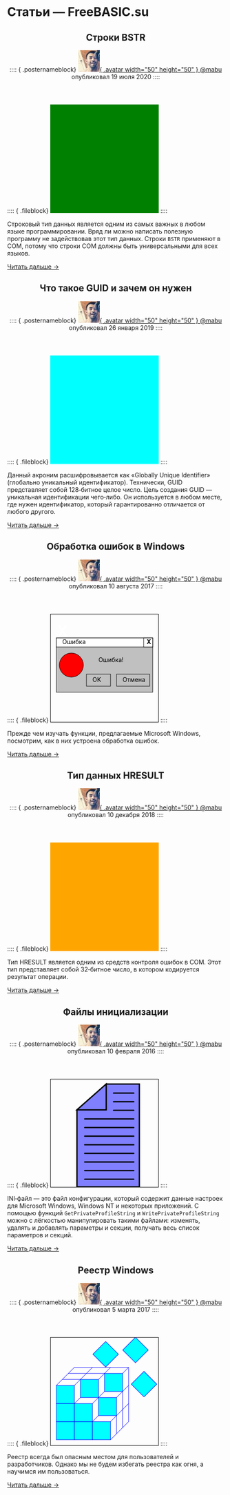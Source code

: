 ﻿# Статьи — FreeBASIC.su

<article>

<header>

## Строки BSTR

:::: { .posternameblock}
[ ![Аватар пользователя](/avatars/mabu.50x50.jpg){ .avatar width="50" height="50" } \@mabu](/users/mabu/) опубликовал <time datetime="2020-07-19T02:37:20+07:00" pubdate="2020-07-19T02:37:20+07:00">19 июля 2020</time>
::::

</header>

:::: { .fileblock}
<svg width="18em" height="18em" xmlns="http://www.w3.org/2000/svg">
<rect x="0" y="0" width="100%" height="100%" fill="green" stroke="green" />
</svg>
::::

Строковый тип данных является одним из самых важных в любом языке программировании. Вряд ли можно написать полезную программу не задействовав этот тип данных. Строки `BSTR` применяют в COM, потому что строки COM должны быть универсальными для всех языков.

[Читать дальше →](/articles/bstr/)

</article>


<article>

<header>

## Что такое GUID и зачем он нужен

:::: { .posternameblock}
[ ![Аватар пользователя](/avatars/mabu.50x50.jpg){ .avatar width="50" height="50" } \@mabu](/users/mabu/) опубликовал <time datetime="2019-01-26T00:45:10+07:00" pubdate="2019-01-26T00:45:10+07:00">26 января 2019</time>
::::

</header>

:::: { .fileblock}
<svg width="18em" height="18em" xmlns="http://www.w3.org/2000/svg">
<rect x="0" y="0" width="100%" height="100%" fill="cyan" stroke="cyan" />
</svg>
::::

Данный акроним расшифровывается как «Globally Unique Identifier» (глобально уникальный идентификатор). Технически, GUID представляет собой 128‐битное целое число. Цель создания GUID — уникальная идентификации чего‐либо. Он используется в любом месте, где нужен идентификатор, который гарантированно отличается от любого другого.

[Читать дальше →](/articles/guid/)

</article>


<article>

<header>

## Обработка ошибок в Windows

:::: { .posternameblock}
[ ![Аватар пользователя](/avatars/mabu.50x50.jpg){ .avatar width="50" height="50" } \@mabu](/users/mabu/) опубликовал <time datetime="2017-08-10T12:49:07+07:00" pubdate="2017-08-10T12:49:07+07:00">10 августа 2017</time>
::::

</header>

:::: { .fileblock}
<svg width="18em" height="18em" xmlns="http://www.w3.org/2000/svg">
<rect x="0" y="0" width="100%" height="100%" fill="none" stroke="black" stroke-width="2" />
<rect x="1em" y="4em" width="16em" height="9em" fill="#C0C0C0" stroke="black" />
<rect x="1em" y="4em" width="16em" height="1.5em" fill="#FFFFFF" stroke="black" />
<rect x="15.5em" y="4em" width="1.5em" height="1.5em" fill="#FFFFFF" stroke="black" />
<text x="16em" y="5em"><tspan style="font-weight: bold;">X</tspan></text>
<text x="2em" y="5em">Ошибка</text>
<text x="8em" y="8em">Ошибка!</text>
<rect x="6em" y="10em" width="4em" height="2em" fill="none" stroke="black" />
<text x="7em" y="11.25em">OK</text>
<rect x="11em" y="10em" width="5.5em" height="2em" fill="none" stroke="black" />
<text x="12em" y="11.25em">Отмена</text>
<circle cx="3.5em" cy="8.5em" r="2em" fill="#FF0000" stroke="black" />
<text x="1.11em" y="3.75em" fill="#FFFFFF"><tspan style="font-weight: bold;font-size: 2.5em;">X</tspan></text>
</svg>
::::

Прежде чем изучать функции, предлагаемые Microsoft Windows, посмотрим, как в них устроена обработка ошибок.

[Читать дальше →](/articles/winapi-errors/)

</article>


<article>

<header>

## Тип данных HRESULT

:::: { .posternameblock}
[ ![Аватар пользователя](/avatars/mabu.50x50.jpg){ .avatar width="50" height="50" } \@mabu](/users/mabu/) опубликовал <time datetime="2018-12-10T05:24:00+07:00" pubdate="2018-12-10T05:24:00+07:00">10 декабря 2018</time>
::::

</header>

:::: { .fileblock}
<svg width="18em" height="18em" xmlns="http://www.w3.org/2000/svg">
<rect x="0" y="0" width="100%" height="100%" fill="orange" stroke="orange" />
</svg>
::::

Тип HRESULT является одним из средств контроля ошибок в COM. Этот тип представляет собой 32‐битное число, в котором кодируется результат операции.

[Читать дальше →](/articles/datatype-hresult/)

</article>


<article>

<header>

## Файлы инициализации

:::: { .posternameblock}
[ ![Аватар пользователя](/avatars/mabu.50x50.jpg){ .avatar width="50" height="50" } \@mabu](/users/mabu/) опубликовал <time datetime="2016-02-10T09:25:31+07:00" pubdate="2016-02-10T09:25:31+07:00">10 февраля 2016</time>
::::

</header>

:::: { .fileblock}
<svg width="18em" height="18em" xmlns="http://www.w3.org/2000/svg">
<rect x="0" y="0" width="100%" height="100%" fill="none" stroke="black" stroke-width="2" />
<polygon points="130,12 207,12 207,251 62,251 62,72" fill="rgb(128,128,255)" stroke-width="3" stroke="rgb(0,0,0)" />
<polygon points="130,12 130,72 62,72" fill="rgb(128,128,255)" stroke-linecap="round" stroke-width="3" stroke="rgb(0,0,0)" />
<line x1="147" y1="33" x2="194" y2="33" stroke-linecap="round" stroke-width="3" stroke="rgb(0,0,0)" />
<line x1="147" y1="53" x2="194" y2="53" stroke-linecap="round" stroke-width="3" stroke="rgb(0,0,0)" />
<line x1="147" y1="73" x2="194" y2="73" stroke-linecap="round" stroke-width="3" stroke="rgb(0,0,0)" />
<line x1="80" y1="93" x2="194" y2="93" stroke-linecap="round" stroke-width="3" stroke="rgb(0,0,0)" />
<line x1="80" y1="113" x2="194" y2="113" stroke-linecap="round" stroke-width="3" stroke="rgb(0,0,0)" />
<line x1="80" y1="133" x2="194" y2="133" stroke-linecap="round" stroke-width="3" stroke="rgb(0,0,0)" />
<line x1="80" y1="153" x2="194" y2="153" stroke-linecap="round" stroke-width="3" stroke="rgb(0,0,0)" />
<line x1="80" y1="173" x2="194" y2="173" stroke-linecap="round" stroke-width="3" stroke="rgb(0,0,0)" />
<line x1="80" y1="193" x2="194" y2="193" stroke-linecap="round" stroke-width="3" stroke="rgb(0,0,0)" />
<line x1="80" y1="213" x2="194" y2="213" stroke-linecap="round" stroke-width="3" stroke="rgb(0,0,0)" />
<line x1="80" y1="233" x2="194" y2="233" stroke-linecap="round" stroke-width="3" stroke="rgb(0,0,0)" />
</svg>
::::

INI‐файл — это файл конфигурации, который содержит данные настроек для Microsoft Windows, Windows NT и некоторых приложений. С помощью функций `GetPrivateProfileString` и `WritePrivateProfileString` можно с лёгкостью манипулировать такими файлами: изменять, удалять и добавлять параметры и секции, получать весь список параметров и секций.

[Читать дальше →](/articles/winapi-inifiles/)

</article>


<article>

<header>

## Реестр Windows

:::: { .posternameblock}
[ ![Аватар пользователя](/avatars/mabu.50x50.jpg){ .avatar width="50" height="50" } \@mabu](/users/mabu/) опубликовал <time datetime="2017-03-05T23:25:31+07:00" pubdate="2017-03-05T23:25:31+07:00">5 марта 2017</time>
::::

</header>

:::: { .fileblock}
<svg width="18em" height="18em" xmlns="http://www.w3.org/2000/svg">
<rect x="0" y="0" width="100%" height="100%" fill="none" stroke="black" stroke-width="2" />
<rect x="1em" y="14em" width="3em" height="3em" fill="cyan" stroke="blue" />
<rect x="4em" y="14em" width="3em" height="3em" fill="cyan" stroke="blue" />
<rect x="7em" y="14em" width="3em" height="3em" fill="cyan" stroke="blue" />
<rect x="1em" y="11em" width="3em" height="3em" fill="cyan" stroke="blue" />
<rect x="4em" y="11em" width="3em" height="3em" fill="cyan" stroke="blue" />
<rect x="1em" y="8em" width="3em" height="3em" fill="cyan" stroke="blue" />
<line x1="1em" y1="8em" x2="2em" y2="7em" stroke="blue" />
<line x1="4em" y1="8em" x2="5em" y2="7em" stroke="blue" />
<line x1="2em" y1="7em" x2="5em" y2="7em" stroke="blue" />
<line x1="4em" y1="11em" x2="5em" y2="10em" stroke="blue" />
<line x1="7em" y1="11em" x2="8em" y2="10em" stroke="blue" />
<line x1="7em" y1="14em" x2="8em" y2="13em" stroke="blue" />
<line x1="10em" y1="14em" x2="11em" y2="13em" stroke="blue" />
<line x1="10em" y1="17em" x2="11em" y2="16em" stroke="blue" />
<line x1="11em" y1="16em" x2="11em" y2="13em" stroke="blue" />
<line x1="2em" y1="7em" x2="3em" y2="6em" stroke="blue" />
<line x1="5em" y1="7em" x2="6em" y2="6em" stroke="blue" />
<line x1="3em" y1="6em" x2="6em" y2="6em" stroke="blue" />
<line x1="8em" y1="7em" x2="9em" y2="6em" stroke="blue" />
<line x1="9em" y1="6em" x2="6em" y2="6em" stroke="blue" />
<line x1="8em" y1="10em" x2="9em" y2="9em" stroke="blue" />
<line x1="11em" y1="10em" x2="12em" y2="9em" stroke="blue" />
<line x1="11em" y1="13em" x2="12em" y2="12em" stroke="blue" />
<line x1="11em" y1="16em" x2="12em" y2="15em" stroke="blue" />
<line x1="12em" y1="15em" x2="12em" y2="12em" stroke="blue" />
<line x1="12em" y1="12em" x2="12em" y2="9em" stroke="blue" />
<line x1="3em" y1="6em" x2="4em" y2="5em" stroke="blue" />
<line x1="6em" y1="6em" x2="7em" y2="5em" stroke="blue" />
<line x1="4em" y1="5em" x2="7em" y2="5em" stroke="blue" />
<line x1="9em" y1="6em" x2="10em" y2="5em" stroke="blue" />
<line x1="10em" y1="5em" x2="7em" y2="5em" stroke="blue" />
<line x1="12em" y1="6em" x2="13em" y2="5em" stroke="blue" />
<line x1="13em" y1="5em" x2="10em" y2="5em" stroke="blue" />
<line x1="12em" y1="9em" x2="13em" y2="8em" stroke="blue" />
<line x1="13em" y1="8em" x2="13em" y2="5em" stroke="blue" />
<line x1="12em" y1="12em" x2="13em" y2="11em" stroke="blue" />
<line x1="13em" y1="11em" x2="13em" y2="8em" stroke="blue" />
<line x1="12em" y1="15em" x2="13em" y2="14em" stroke="blue" />
<line x1="13em" y1="14em" x2="13em" y2="11em" stroke="blue" />
<rect x="8em" y="10em" width="3em" height="3em" fill="cyan" stroke="blue" />
<rect x="5em" y="7em" width="3em" height="3em" fill="cyan" stroke="blue" />
<rect x="9em" y="6em" width="3em" height="3em" fill="cyan" stroke="blue" />
<rect x="10em" y="-10em" width="3em" height="3em" fill="cyan" stroke="blue" transform="rotate(45)" />
<rect x="7em" y="-6em" width="3em" height="3em" fill="cyan" stroke="blue" transform="rotate(45)" />
<rect x="15em" y="-7em" width="3em" height="3em" fill="cyan" stroke="blue" transform="rotate(45)" />
</svg>
::::

Реестр всегда был опасным местом для пользователей и разработчиков. Однако мы не будем избегать реестра как огня, а научимся им пользоваться.

[Читать дальше →](/articles/winapi-registry/)

</article>
